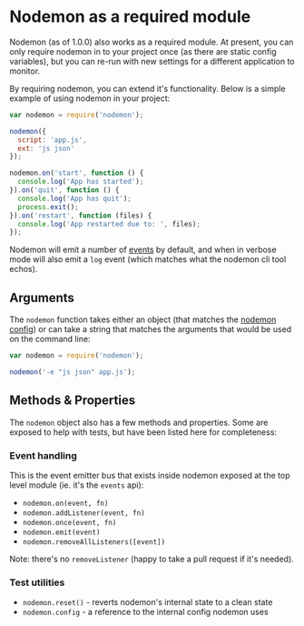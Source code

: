 # Nodemon as a required module

Nodemon (as of 1.0.0) also works as a required module. At present, you can only require nodemon in to your project once (as there are static config variables), but you can re-run with new settings for a different application to monitor.

By requiring nodemon, you can extend it's functionality. Below is a simple example of using nodemon in your project:

```js
var nodemon = require('nodemon');

nodemon({
  script: 'app.js',
  ext: 'js json'
});

nodemon.on('start', function () {
  console.log('App has started');
}).on('quit', function () {
  console.log('App has quit');
  process.exit();
}).on('restart', function (files) {
  console.log('App restarted due to: ', files);
});
```

Nodemon will emit a number of [events](https://github.com/remy/nodemon/blob/master/doc/events.md) by default, and when in verbose mode will also emit a `log` event (which matches what the nodemon cli tool echos).

## Arguments

The `nodemon` function takes either an object (that matches the [nodemon config](https://github.com/remy/nodemon#config-files)) or can take a string that matches the arguments that would be used on the command line:

```js
var nodemon = require('nodemon');

nodemon('-e "js json" app.js');
```

## Methods & Properties

The `nodemon` object also has a few methods and properties. Some are exposed to help with tests, but have been listed here for completeness:

### Event handling

This is the event emitter bus that exists inside nodemon exposed at the top level module (ie. it's the `events` api):

- `nodemon.on(event, fn)`
- `nodemon.addListener(event, fn)`
- `nodemon.once(event, fn)`
- `nodemon.emit(event)`
- `nodemon.removeAllListeners([event])`

Note: there's no `removeListener` (happy to take a pull request if it's needed).

### Test utilities

- `nodemon.reset()` - reverts nodemon's internal state to a clean state
- `nodemon.config` - a reference to the internal config nodemon uses
